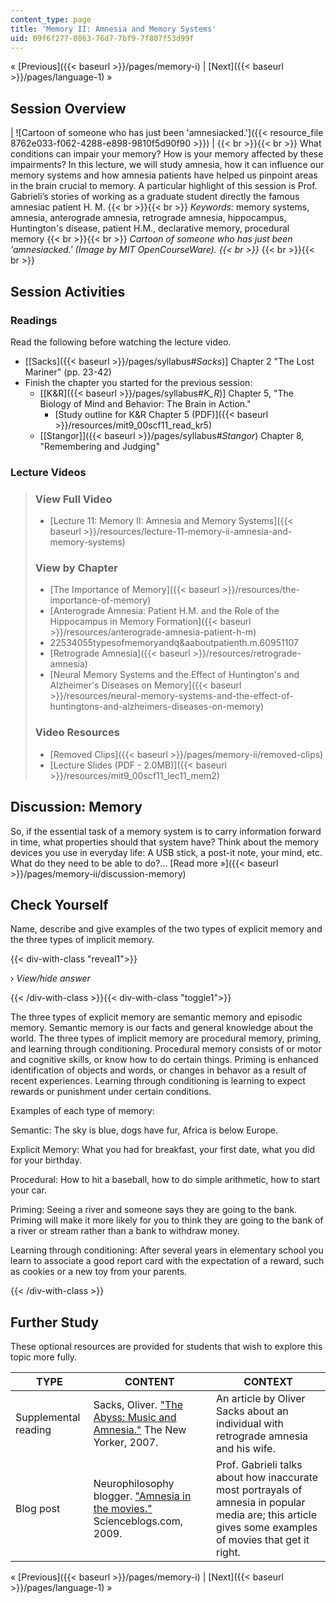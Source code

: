 ```yaml
---
content_type: page
title: 'Memory II: Amnesia and Memory Systems'
uid: 09f6f277-0863-76d7-7bf9-7f807f53d99f
---
```


« [Previous]({{< baseurl >}}/pages/memory-i) | [Next]({{< baseurl >}}/pages/language-1) »

Session Overview
----------------

| ![Cartoon of someone who has just been 'amnesiacked.']({{< resource_file 8762e033-f062-4288-e898-9810f5d90f90 >}}) |  {{< br >}}{{< br >}} What conditions can impair your memory? How is your memory affected by these impairments? In this lecture, we will study amnesia, how it can influence our memory systems and how amnesia patients have helped us pinpoint areas in the brain crucial to memory. A particular highlight of this session is Prof. Gabrieli’s stories of working as a graduate student directly the famous amnesiac patient H. M. {{< br >}}{{< br >}} _Keywords:_ memory systems, amnesia, anterograde amnesia, retrograde amnesia, hippocampus, Huntington's disease, patient H.M., declarative memory, procedural memory {{< br >}}{{< br >}} _Cartoon of someone who has just been 'amnesiacked.' (Image by MIT OpenCourseWare).  {{< br >}}_ {{< br >}}{{< br >}}  

Session Activities
------------------

### Readings

Read the following before watching the lecture video.

*   \[[Sacks]({{< baseurl >}}/pages/syllabus#_Sacks_)\] Chapter 2 "The Lost Mariner" (pp. 23-42)
*   Finish the chapter you started for the previous session:
    *   \[[K&R]({{< baseurl >}}/pages/syllabus#_K_R_)\] Chapter 5, "The Biology of Mind and Behavior: The Brain in Action."
        *   [Study outline for K&R Chapter 5 (PDF)]({{< baseurl >}}/resources/mit9_00scf11_read_kr5)
    *   [\[Stangor\]]({{< baseurl >}}/pages/syllabus#_Stangor_) Chapter 8, "Remembering and Judging"

### Lecture Videos

> ### View Full Video
> 
> *   [Lecture 11: Memory II: Amnesia and Memory Systems]({{< baseurl >}}/resources/lecture-11-memory-ii-amnesia-and-memory-systems)
> 
> ### View by Chapter
> 
> *   [The Importance of Memory]({{< baseurl >}}/resources/the-importance-of-memory)
> *   [Anterograde Amnesia: Patient H.M. and the Role of the Hippocampus in Memory Formation]({{< baseurl >}}/resources/anterograde-amnesia-patient-h-m)
> *   22534055typesofmemoryandq&aaboutpatienth.m.60951107
> *   [Retrograde Amnesia]({{< baseurl >}}/resources/retrograde-amnesia)
> *   [Neural Memory Systems and the Effect of Huntington's and Alzheimer's Diseases on Memory]({{< baseurl >}}/resources/neural-memory-systems-and-the-effect-of-huntingtons-and-alzheimers-diseases-on-memory)
> 
> ### Video Resources
> 
> *   [Removed Clips]({{< baseurl >}}/pages/memory-ii/removed-clips)
> *   [Lecture Slides (PDF - 2.0MB)]({{< baseurl >}}/resources/mit9_00scf11_lec11_mem2)

Discussion: Memory
------------------

So, if the essential task of a memory system is to carry information forward in time, what properties should that system have? Think about the memory devices you use in everyday life: A USB stick, a post-it note, your mind, etc. What do they need to be able to do?… [Read more »]({{< baseurl >}}/pages/memory-ii/discussion-memory)

Check Yourself
--------------

Name, describe and give examples of the two types of explicit memory and the three types of implicit memory.

{{< div-with-class "reveal1">}}

› _View/hide answer_

{{< /div-with-class >}}{{< div-with-class "toggle1">}}

The three types of explicit memory are semantic memory and episodic memory. Semantic memory is our facts and general knowledge about the world. The three types of implicit memory are procedural memory, priming, and learning through conditioning. Procedural memory consists of or motor and cognitive skills, or know how to do certain things. Priming is enhanced identification of objects and words, or changes in behavor as a result of recent experiences. Learning through conditioning is learning to expect rewards or punishment under certain conditions.

Examples of each type of memory:

Semantic: The sky is blue, dogs have fur, Africa is below Europe.

Explicit Memory: What you had for breakfast, your first date, what you did for your birthday.

Procedural: How to hit a baseball, how to do simple arithmetic, how to start your car.

Priming: Seeing a river and someone says they are going to the bank. Priming will make it more likely for you to think they are going to the bank of a river or stream rather than a bank to withdraw money.

Learning through conditioning: After several years in elementary school you learn to associate a good report card with the expectation of a reward, such as cookies or a new toy from your parents.

{{< /div-with-class >}}

Further Study
-------------

These optional resources are provided for students that wish to explore this topic more fully.

| TYPE | CONTENT | CONTEXT |
| --- | --- | --- |
| Supplemental reading | Sacks, Oliver. ["The Abyss: Music and Amnesia."](http://www.newyorker.com/reporting/2007/09/24/070924fa_fact_sacks) The New Yorker, 2007. | An article by Oliver Sacks about an individual with retrograde amnesia and his wife. |
| Blog post | Neurophilosophy blogger. ["Amnesia in the movies."](http://scienceblogs.com/neurophilosophy/2009/03/02/amnesia-in-the-movies/) Scienceblogs.com, 2009. | Prof. Gabrieli talks about how inaccurate most portrayals of amnesia in popular media are; this article gives some examples of movies that get it right. 

« [Previous]({{< baseurl >}}/pages/memory-i) | [Next]({{< baseurl >}}/pages/language-1) »